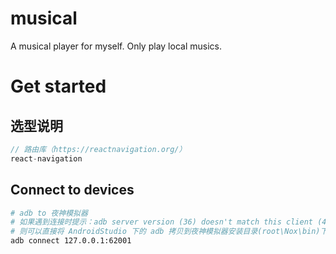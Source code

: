 # musical
A musical player for myself. Only play local musics.

# Get started

## 选型说明

```js
// 路由库（https://reactnavigation.org/）
react-navigation
```

## Connect to devices

```bash
# adb to 夜神模拟器 
# 如果遇到连接时提示：adb server version (36) doesn't match this client (41); killing...
# 则可以直接将 AndroidStudio 下的 adb 拷贝到夜神模拟器安装目录(root\Nox\bin)下，并重命名为 nox_adb.exe 覆盖同名文件
adb connect 127.0.0.1:62001
```